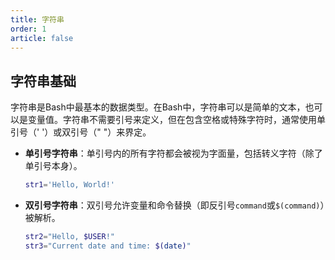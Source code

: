 ```yaml
---
title: 字符串
order: 1
article: false
---
```




## 字符串基础

字符串是Bash中最基本的数据类型。在Bash中，字符串可以是简单的文本，也可以是变量值。字符串不需要引号来定义，但在包含空格或特殊字符时，通常使用单引号（' '）或双引号（" "）来界定。

- **单引号字符串**：单引号内的所有字符都会被视为字面量，包括转义字符（除了单引号本身）。

  ```bash
  str1='Hello, World!'
  ```

- **双引号字符串**：双引号允许变量和命令替换（即反引号``command``或`$(command)`）被解析。

  ```bash
  str2="Hello, $USER!"
  str3="Current date and time: $(date)"
  ```

